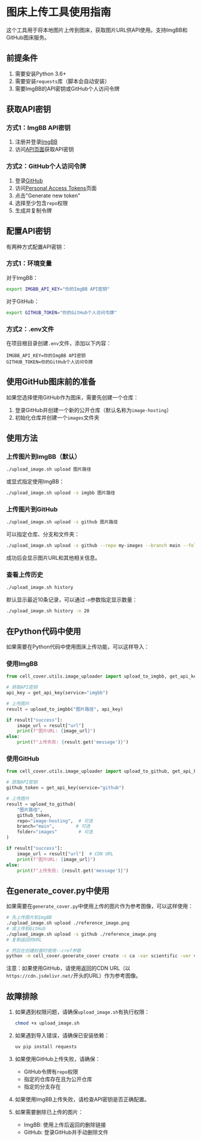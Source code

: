 # 图床上传工具使用指南

这个工具用于将本地图片上传到图床，获取图片URL供API使用。支持ImgBB和GitHub图床服务。

## 前提条件

1. 需要安装Python 3.6+
2. 需要安装`requests`库（脚本会自动安装）
3. 需要ImgBB的API密钥或GitHub个人访问令牌

## 获取API密钥

### 方式1：ImgBB API密钥

1. 注册并登录[ImgBB](https://imgbb.com/)
2. 访问[API页面](https://api.imgbb.com/)获取API密钥

### 方式2：GitHub个人访问令牌

1. 登录[GitHub](https://github.com/)
2. 访问[Personal Access Tokens](https://github.com/settings/tokens)页面
3. 点击"Generate new token"
4. 选择至少包含`repo`权限
5. 生成并复制令牌

## 配置API密钥

有两种方式配置API密钥：

### 方式1：环境变量

对于ImgBB：
```bash
export IMGBB_API_KEY="你的ImgBB API密钥"
```

对于GitHub：
```bash
export GITHUB_TOKEN="你的GitHub个人访问令牌"
```

### 方式2：.env文件

在项目根目录创建`.env`文件，添加以下内容：

```
IMGBB_API_KEY=你的ImgBB API密钥
GITHUB_TOKEN=你的GitHub个人访问令牌
```

## 使用GitHub图床前的准备

如果您选择使用GitHub作为图床，需要先创建一个仓库：

1. 登录GitHub并创建一个新的公开仓库（默认名称为`image-hosting`）
2. 初始化仓库并创建一个`images`文件夹

## 使用方法

### 上传图片到ImgBB（默认）

```bash
./upload_image.sh upload 图片路径
```

或显式指定使用ImgBB：

```bash
./upload_image.sh upload -s imgbb 图片路径
```

### 上传图片到GitHub

```bash
./upload_image.sh upload -s github 图片路径
```

可以指定仓库、分支和文件夹：

```bash
./upload_image.sh upload -s github --repo my-images --branch main --folder assets 图片路径
```

成功后会显示图片URL和其他相关信息。

### 查看上传历史

```bash
./upload_image.sh history
```

默认显示最近10条记录，可以通过`-n`参数指定显示数量：

```bash
./upload_image.sh history -n 20
```

## 在Python代码中使用

如果需要在Python代码中使用图床上传功能，可以这样导入：

### 使用ImgBB

```python
from cell_cover.utils.image_uploader import upload_to_imgbb, get_api_key

# 获取API密钥
api_key = get_api_key(service="imgbb")

# 上传图片
result = upload_to_imgbb("图片路径", api_key)

if result["success"]:
    image_url = result["url"]
    print(f"图片URL: {image_url}")
else:
    print(f"上传失败: {result.get('message')}")
```

### 使用GitHub

```python
from cell_cover.utils.image_uploader import upload_to_github, get_api_key

# 获取API密钥
github_token = get_api_key(service="github")

# 上传图片
result = upload_to_github(
    "图片路径",
    github_token,
    repo="image-hosting",  # 可选
    branch="main",        # 可选
    folder="images"        # 可选
)

if result["success"]:
    image_url = result["url"]  # CDN URL
    print(f"图片URL: {image_url}")
else:
    print(f"上传失败: {result.get('message')}")
```

## 在generate_cover.py中使用

如果需要在`generate_cover.py`中使用上传的图片作为参考图像，可以这样使用：

```bash
# 先上传图片到ImgBB
./upload_image.sh upload ./reference_image.png
# 或上传到GitHub
./upload_image.sh upload -s github ./reference_image.png
# 复制返回的URL

# 然后在创建封面时使用--cref参数
python -m cell_cover.generate_cover create -c ca -var scientific -ver v6 --cref "复制的URL"
```

注意：如果使用GitHub，请使用返回的CDN URL（以`https://cdn.jsdelivr.net/`开头的URL）作为参考图像。

## 故障排除

1. 如果遇到权限问题，请确保`upload_image.sh`有执行权限：
   ```bash
   chmod +x upload_image.sh
   ```

2. 如果遇到导入错误，请确保已安装依赖：
   ```bash
   uv pip install requests
   ```

3. 如果使用GitHub上传失败，请确保：
   - GitHub令牌有`repo`权限
   - 指定的仓库存在且为公开仓库
   - 指定的分支存在

4. 如果使用ImgBB上传失败，请检查API密钥是否正确配置。

5. 如果需要删除已上传的图片：
   - ImgBB: 使用上传后返回的删除链接
   - GitHub: 登录GitHub并手动删除文件